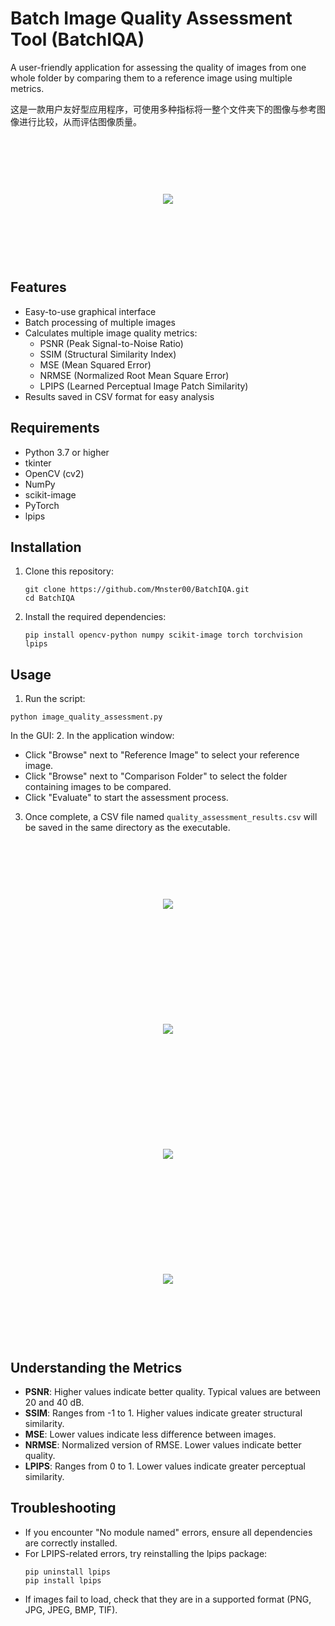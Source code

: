
# Batch Image Quality Assessment Tool (BatchIQA)

A user-friendly application for assessing the quality of images from one whole folder by comparing them to a reference image using multiple metrics.

这是一款用户友好型应用程序，可使用多种指标将一整个文件夹下的图像与参考图像进行比较，从而评估图像质量。


<div style="display: flex; justify-content: center; align-items: center; height: 200px;">
  <img src="https://github.com/Mnster00/BatchIQA/blob/main/figs/1.png)" style="max-width: 80%;">
</div>


## Features

- Easy-to-use graphical interface
- Batch processing of multiple images
- Calculates multiple image quality metrics:
  - PSNR (Peak Signal-to-Noise Ratio)
  - SSIM (Structural Similarity Index)
  - MSE (Mean Squared Error)
  - NRMSE (Normalized Root Mean Square Error)
  - LPIPS (Learned Perceptual Image Patch Similarity)
- Results saved in CSV format for easy analysis

## Requirements

- Python 3.7 or higher
- tkinter
- OpenCV (cv2)
- NumPy
- scikit-image
- PyTorch
- lpips

## Installation

1. Clone this repository:
   ```
   git clone https://github.com/Mnster00/BatchIQA.git
   cd BatchIQA
   ```

2. Install the required dependencies:
   ```
   pip install opencv-python numpy scikit-image torch torchvision lpips
   ```

## Usage

1. Run the script:
  ```
  python image_quality_assessment.py
  ```
In the GUI:
2. In the application window:
   - Click "Browse" next to "Reference Image" to select your reference image.
   - Click "Browse" next to "Comparison Folder" to select the folder containing images to be compared.
   - Click "Evaluate" to start the assessment process.
3. Once complete, a CSV file named `quality_assessment_results.csv` will be saved in the same directory as the executable.

<div style="display: flex; justify-content: center; align-items: center; height: 200px;">
  <img src="(https://github.com/Mnster00/BatchIQA/blob/main/figs/1.png)" style="max-width: 80%;">
</div>

<div style="display: flex; justify-content: center; align-items: center; height: 200px;">
  <img src="(https://github.com/Mnster00/BatchIQA/blob/main/figs/2.png)" style="max-width: 80%;">
</div>

<div style="display: flex; justify-content: center; align-items: center; height: 200px;">
  <img src="(https://github.com/Mnster00/BatchIQA/blob/main/figs/3.png)" style="max-width: 80%;">
</div>

<div style="display: flex; justify-content: center; align-items: center; height: 200px;">
  <img src="(https://github.com/Mnster00/BatchIQA/blob/main/figs/5.png)" style="max-width: 80%;">
</div>





## Understanding the Metrics

- **PSNR**: Higher values indicate better quality. Typical values are between 20 and 40 dB.
- **SSIM**: Ranges from -1 to 1. Higher values indicate greater structural similarity.
- **MSE**: Lower values indicate less difference between images.
- **NRMSE**: Normalized version of RMSE. Lower values indicate better quality.
- **LPIPS**: Ranges from 0 to 1. Lower values indicate greater perceptual similarity.

## Troubleshooting

- If you encounter "No module named" errors, ensure all dependencies are correctly installed.
- For LPIPS-related errors, try reinstalling the lpips package:
  ```
  pip uninstall lpips
  pip install lpips
  ```
- If images fail to load, check that they are in a supported format (PNG, JPG, JPEG, BMP, TIF).





